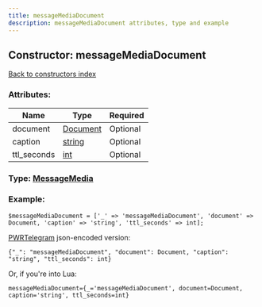 ```yaml
---
title: messageMediaDocument
description: messageMediaDocument attributes, type and example
---
```

## Constructor: messageMediaDocument  
[Back to constructors index](index.md)



### Attributes:

| Name     |    Type       | Required |
|----------|---------------|----------|
|document|[Document](../types/Document.md) | Optional|
|caption|[string](../types/string.md) | Optional|
|ttl\_seconds|[int](../types/int.md) | Optional|



### Type: [MessageMedia](../types/MessageMedia.md)


### Example:

```
$messageMediaDocument = ['_' => 'messageMediaDocument', 'document' => Document, 'caption' => 'string', 'ttl_seconds' => int];
```  

[PWRTelegram](https://pwrtelegram.xyz) json-encoded version:

```
{"_": "messageMediaDocument", "document": Document, "caption": "string", "ttl_seconds": int}
```


Or, if you're into Lua:  


```
messageMediaDocument={_='messageMediaDocument', document=Document, caption='string', ttl_seconds=int}

```


